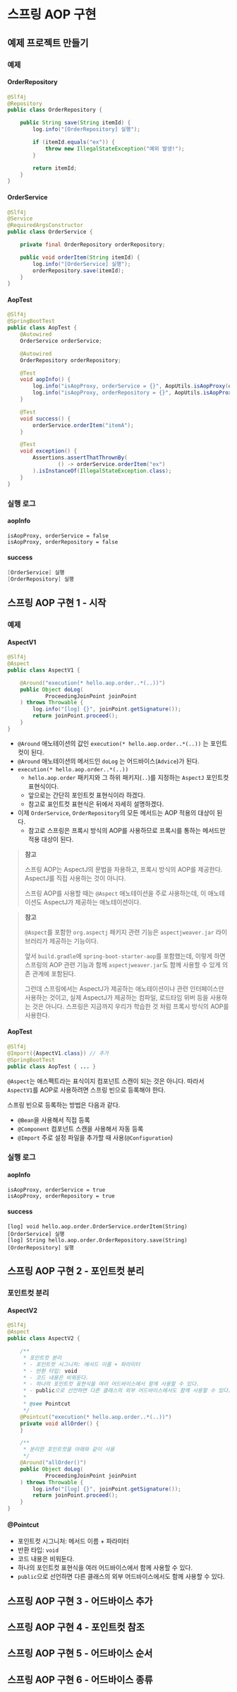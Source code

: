 # 스프링 AOP 구현

## 예제 프로젝트 만들기

### 예제

#### OrderRepository

```java
@Slf4j
@Repository
public class OrderRepository {

    public String save(String itemId) {
        log.info("[OrderRepository] 실행");

        if (itemId.equals("ex")) {
            throw new IllegalStateException("예외 발생!");
        }

        return itemId;
    }
}

```

#### OrderService

```java
@Slf4j
@Service
@RequiredArgsConstructor
public class OrderService {

    private final OrderRepository orderRepository;

    public void orderItem(String itemId) {
        log.info("[OrderService] 실행");
        orderRepository.save(itemId);
    }
}
```

#### AopTest

```java
@Slf4j
@SpringBootTest
public class AopTest {
    @Autowired
    OrderService orderService;

    @Autowired
    OrderRepository orderRepository;

    @Test
    void aopInfo() {
        log.info("isAopProxy, orderService = {}", AopUtils.isAopProxy(orderService));
        log.info("isAopProxy, orderRepository = {}", AopUtils.isAopProxy(orderRepository));
    }

    @Test
    void success() {
        orderService.orderItem("itemA");
    }

    @Test
    void exception() {
        Assertions.assertThatThrownBy(
                () -> orderService.orderItem("ex")
        ).isInstanceOf(IllegalStateException.class);
    }
}
```

### 실행 로그

#### aopInfo

```
isAopProxy, orderService = false
isAopProxy, orderRepository = false
```

#### success

```java
[OrderService] 실행
[OrderRepository] 실행
```

## 스프링 AOP 구현 1 - 시작

### 예제

#### AspectV1

```java
@Slf4j
@Aspect
public class AspectV1 {

    @Around("execution(* hello.aop.order..*(..))")
    public Object doLog(
            ProceedingJoinPoint joinPoint
    ) throws Throwable {
        log.info("[log] {}", joinPoint.getSignature());
        return joinPoint.proceed();
    }
}
```

* `@Around` 애노테이션의 값인 `execution(* hello.aop.order..*(..))` 는 포인트컷이 된다.
* `@Around` 애노테이션의 메서드인 `doLog` 는 어드바이스(`Advice`)가 된다.
* `execution(* hello.aop.order..*(..))`
    * `hello.aop.order` 패키지와 그 하위 패키지(`..`)를 지정하는 `AspectJ` 포인트컷 표현식이다.
    * 앞으로는 간단히 포인트컷 표현식이라 하겠다.
    * 참고로 표인트컷 표현식은 뒤에서 자세히 설명하겠다.
* 이제 `OrderService`, `OrderRepository`의 모든 메서드는 AOP 적용의 대상이 된다.
    * 참고로 스프링은 프록시 방식의 AOP를 사용하므로 프록시를 통하는 메서드만 적용 대상이 된다.

> **참고**
>
> 스프링 AOP는 AspectJ의 문법을 차용하고, 프록시 방식의 AOP를 제공한다.
> AspectJ를 직접 사용하는 것이 아니다.
>
> 스프링 AOP를 사용할 때는 `@Aspect` 애노테이션을 주로 사용하는데,
> 이 애노테이션도 AspectJ가 제공하는 애노테이션이다.

> **참고**
>
> `@Aspect`를 포함한 `org.aspectj` 패키지 관련 기능은 `aspectjweaver.jar` 라이브러리가 제공하는 기능이다.
>
> 앞서 `build.gradle`에 `spring-boot-starter-aop`를 포함했는데,
> 이렇게 하면 스프링의 AOP 관련 기능과 함께 `aspectjweaver.jar`도 함께 사용할 수 있게 의존 관계에 포함된다.
>
> 그런데 스프링에서는 AspectJ가 제공하는 애노테이션이나 관련 인터페이스만 사용하는 것이고,
> 실제 AspectJ가 제공하는 컴파일, 로드타임 위버 등을 사용하는 것은 아니다.
> 스프링은 지금까지 우리가 학습한 것 처럼 프록시 방식의 AOP를 사용한다.

#### AopTest

```java
@Slf4j
@Import({AspectV1.class}) // 추가
@SpringBootTest
public class AopTest { ... }
```

`@Aspect`는 애스펙트라는 표식이지 컴포넌트 스캔이 되는 것은 아니다.
따라서 `AspectV1`를 AOP로 사용하려면 스프링 빈으로 등록해야 한다.

스프링 빈으로 등록하는 방법은 다음과 같다.

* `@Bean`을 사용해서 직접 등록
* `@Component` 컴포넌트 스캔을 사용해서 자동 등록
* `@Import` 주로 설정 파일을 추가할 때 사용(`@Configuration`)

### 실행 로그

#### aopInfo

```
isAopProxy, orderService = true
isAopProxy, orderRepository = true
```

#### success

```
[log] void hello.aop.order.OrderService.orderItem(String)
[OrderService] 실행
[log] String hello.aop.order.OrderRepository.save(String)
[OrderRepository] 실행
```

## 스프링 AOP 구현 2 - 포인트컷 분리

### 포인트컷 분리

#### AspectV2

```java
@Slf4j
@Aspect
public class AspectV2 {

    /**
     * 포인트컷 분리
     * - 포인트컷 시그니처: 메서드 이름 + 파라미터
     * - 반환 타입: void
     * - 코드 내용은 비워둔다.
     * - 하나의 포인트컷 표현식을 여러 어드바이스에서 함께 사용할 수 있다.
     * - public으로 선언하면 다른 클래스의 외부 어드바이스에서도 함께 사용할 수 있다.
     *
     * @see Pointcut
     */
    @Pointcut("execution(* hello.aop.order..*(..))")
    private void allOrder() {
    }

    /**
     * 분리한 포인트컷을 아래와 같이 사용
     */
    @Around("allOrder()")
    public Object doLog(
            ProceedingJoinPoint joinPoint
    ) throws Throwable {
        log.info("[log] {}", joinPoint.getSignature());
        return joinPoint.proceed();
    }
}
```

#### @Pointcut

* 포인트컷 시그니처: 메서드 이름 + 파라미터
* 반환 타입: `void`
* 코드 내용은 비워둔다.
* 하나의 포인트컷 표현식을 여러 어드바이스에서 함께 사용할 수 있다.
* `public`으로 선언하면 다른 클래스의 외부 어드바이스에서도 함께 사용할 수 있다.

## 스프링 AOP 구현 3 - 어드바이스 추가

## 스프링 AOP 구현 4 - 포인트컷 참조

## 스프링 AOP 구현 5 - 어드바이스 순서

## 스프링 AOP 구현 6 - 어드바이스 종류